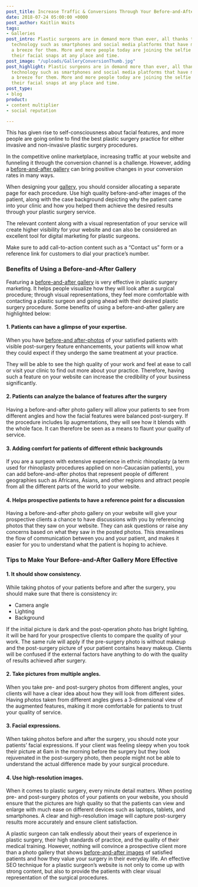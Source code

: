 ```yaml
---
post_title: Increase Traffic & Conversions Through Your Before-and-After Gallery
date: 2018-07-24 05:00:00 +0000
post_author: Kaitlin Waits
tags:
- Galleries
post_intro: Plastic surgeons are in demand more than ever, all thanks to the latest
  technology such as smartphones and social media platforms that have made marketing
  a breeze for them. More and more people today are joining the selfie culture taking
  their facial snaps at any place and time.
post_image: "/uploads/GalleryConversionThumb.jpg"
post_highlight: Plastic surgeons are in demand more than ever, all thanks to the latest
  technology such as smartphones and social media platforms that have made marketing
  a breeze for them. More and more people today are joining the selfie culture taking
  their facial snaps at any place and time.
post_type:
- blog
product:
- content multiplier
- social reputation

---
```

This has given rise to self-consciousness about facial features, and more people are going online to find the best plastic surgery practice for either invasive and non-invasive plastic surgery procedures.

In the competitive online marketplace, increasing traffic at your website and funneling it through the conversion channel is a challenge. However, adding a [before-and-after gallery](https://doctorlogic.com/features/galleries/) can bring positive changes in your conversion rates in many ways.

When designing your [gallery](https://doctorlogic.com/features/galleries/), you should consider allocating a separate page for each procedure. Use high quality before-and-after images of the patient, along with the case background depicting why the patient came into your clinic and how you helped them achieve the desired results through your plastic surgery service.

The relevant content along with a visual representation of your service will create higher visibility for your website and can also be considered an excellent tool for digital marketing for plastic surgeons.

Make sure to add call-to-action content such as a “Contact us” form or a reference link for customers to dial your practice’s number.

### Benefits of Using a Before-and-After Gallery

Featuring a [before-and-after gallery](https://doctorlogic.com/features/galleries/) is very effective in plastic surgery marketing. It helps people visualize how they will look after a surgical procedure; through visual representations, they feel more comfortable with contacting a plastic surgeon and going ahead with their desired plastic surgery procedure. Some benefits of using a before-and-after gallery are highlighted below:

#### 1. Patients can have a glimpse of your expertise.

When you have [before-and after-photos](https://doctorlogic.com/content/galleries/leveraging-before-and-after-galleries.html) of your satisfied patients with visible post-surgery feature enhancements, your patients will know what they could expect if they undergo the same treatment at your practice.

They will be able to see the high quality of your work and feel at ease to call or visit your clinic to find out more about your practice. Therefore, having such a feature on your website can increase the credibility of your business significantly.

#### 2. Patients can analyze the balance of features after the surgery

Having a before-and-after photo gallery will allow your patients to see from different angles and how the facial features were balanced post-surgery. If the procedure includes lip augmentations, they will see how it blends with the whole face. It can therefore be seen as a means to flaunt your quality of service.

#### 3. Adding comfort for patients of different ethnic backgrounds

If you are a surgeon with extensive experience in ethnic rhinoplasty (a term used for rhinoplasty procedures applied on non-Caucasian patients), you can add before-and-after photos that represent people of different geographies such as Africans, Asians, and other regions and attract people from all the different parts of the world to your website.

#### 4. Helps prospective patients to have a reference point for a discussion

Having a before-and-after photo gallery on your website will give your prospective clients a chance to have discussions with you by referencing photos that they saw on your website. They can ask questions or raise any concerns based on what they saw in the posted photos. This streamlines the flow of communication between you and your patient, and makes it easier for you to understand what the patient is hoping to achieve.

### Tips to Make Your Before-and-After Gallery More Effective

#### 1. It should show consistency.

While taking photos of your patients before and after the surgery, you should make sure that there is consistency in:

* Camera angle
* Lighting
* Background

If the initial picture is dark and the post-operation photo has bright lighting, it will be hard for your prospective clients to compare the quality of your work. The same rule will apply if the pre-surgery photo is without makeup and the post-surgery picture of your patient contains heavy makeup. Clients will be confused if the external factors have anything to do with the quality of results achieved after surgery.

#### 2. Take pictures from multiple angles.

When you take pre- and post-surgery photos from different angles, your clients will have a clear idea about how they will look from different sides. Having photos taken from different angles gives a 3-dimensional view of the augmented features, making it more comfortable for patients to trust your quality of service.

#### 3. Facial expressions.

When taking photos before and after the surgery, you should note your patients’ facial expressions. If your client was feeling sleepy when you took their picture at 6am in the morning before the surgery but they look rejuvenated in the post-surgery photo, then people might not be able to understand the actual difference made by your surgical procedure.

#### 4. Use high-resolution images.

When it comes to plastic surgery, every minute detail matters. When posting pre- and post-surgery photos of your patients on your website, you should ensure that the pictures are high quality so that the patients can view and enlarge with much ease on different devices such as laptops, tablets, and smartphones. A clear and high-resolution image will capture post-surgery results more accurately and ensure client satisfaction.

A plastic surgeon can talk endlessly about their years of experience in plastic surgery, their high standards of practice, and the quality of their medical training. However, nothing will convince a prospective client more than a photo gallery that shows [before-and-after images](https://doctorlogic.com/content/galleries/leveraging-before-and-after-galleries.html) of satisfied patients and how they value your surgery in their everyday life. An effective SEO technique for a plastic surgeon’s website is not only to come up with strong content, but also to provide the patients with clear visual representation of the surgical procedures.